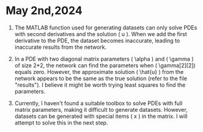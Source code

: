 # May 2nd,2024

1. The MATLAB function used for generating datasets can only solve PDEs with second derivatives and the solution \( u \). When we add the first derivative to the PDE, the dataset becomes inaccurate, leading to inaccurate results from the network.

2. In a PDE with two diagonal matrix parameters \( \alpha \) and \( \gamma \) of size 2*2, the network can find the parameters when \( \gamma[2][2]\) equals zero. However, the approximate solution \( \hat{u} \) from the network appears to be the same as the true solution (refer to the file "results"). I believe it might be worth trying least squares to find the parameters.

3. Currently, I haven't found a suitable toolbox to solve PDEs with full matrix parameters, making it difficult to generate datasets. However, datasets can be generated with special items \( x \) in the matrix. I will attempt to solve this in the next step.